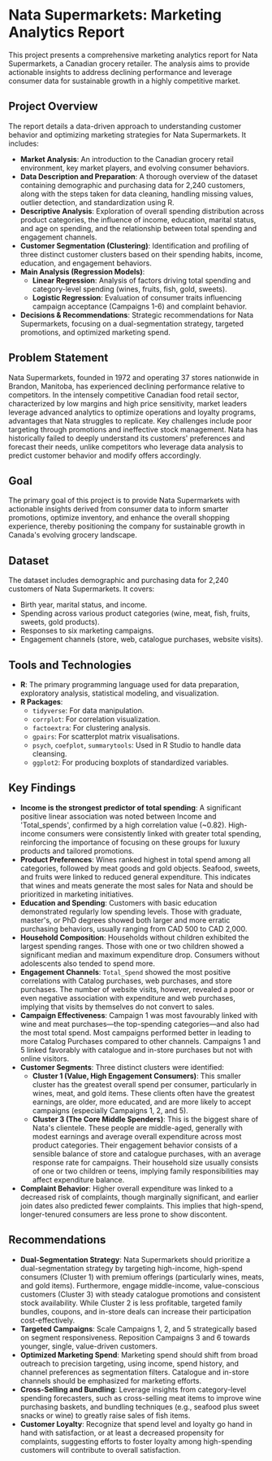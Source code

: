 # Nata Supermarkets: Marketing Analytics Report

This project presents a comprehensive marketing analytics report for Nata Supermarkets, a Canadian grocery retailer. The analysis aims to provide actionable insights to address declining performance and leverage consumer data for sustainable growth in a highly competitive market.

## Project Overview

The report details a data-driven approach to understanding customer behavior and optimizing marketing strategies for Nata Supermarkets. It includes:

* **Market Analysis**: An introduction to the Canadian grocery retail environment, key market players, and evolving consumer behaviors.
* **Data Description and Preparation**: A thorough overview of the dataset containing demographic and purchasing data for 2,240 customers, along with the steps taken for data cleaning, handling missing values, outlier detection, and standardization using R.
* **Descriptive Analysis**: Exploration of overall spending distribution across product categories, the influence of income, education, marital status, and age on spending, and the relationship between total spending and engagement channels.
* **Customer Segmentation (Clustering)**: Identification and profiling of three distinct customer clusters based on their spending habits, income, education, and engagement behaviors.
* **Main Analysis (Regression Models)**:
    * **Linear Regression**: Analysis of factors driving total spending and category-level spending (wines, fruits, fish, gold, sweets).
    * **Logistic Regression**: Evaluation of consumer traits influencing campaign acceptance (Campaigns 1-6) and complaint behavior.
* **Decisions & Recommendations**: Strategic recommendations for Nata Supermarkets, focusing on a dual-segmentation strategy, targeted promotions, and optimized marketing spend.

## Problem Statement

Nata Supermarkets, founded in 1972 and operating 37 stores nationwide in Brandon, Manitoba, has experienced declining performance relative to competitors. In the intensely competitive Canadian food retail sector, characterized by low margins and high price sensitivity, market leaders leverage advanced analytics to optimize operations and loyalty programs, advantages that Nata struggles to replicate. Key challenges include poor targeting through promotions and ineffective stock management. Nata has historically failed to deeply understand its customers' preferences and forecast their needs, unlike competitors who leverage data analysis to predict customer behavior and modify offers accordingly.

## Goal

The primary goal of this project is to provide Nata Supermarkets with actionable insights derived from consumer data to inform smarter promotions, optimize inventory, and enhance the overall shopping experience, thereby positioning the company for sustainable growth in Canada's evolving grocery landscape.

## Dataset

The dataset includes demographic and purchasing data for 2,240 customers of Nata Supermarkets. It covers:
* Birth year, marital status, and income.
* Spending across various product categories (wine, meat, fish, fruits, sweets, gold products).
* Responses to six marketing campaigns.
* Engagement channels (store, web, catalogue purchases, website visits).

## Tools and Technologies

* **R**: The primary programming language used for data preparation, exploratory analysis, statistical modeling, and visualization.
* **R Packages**:
    * `tidyverse`: For data manipulation.
    * `corrplot`: For correlation visualization.
    * `factoextra`: For clustering analysis.
    * `gpairs`: For scatterplot matrix visualisations.
    * `psych`, `coefplot`, `summarytools`: Used in R Studio to handle data cleansing.
    * `ggplot2`: For producing boxplots of standardized variables.

## Key Findings

* **Income is the strongest predictor of total spending**: A significant positive linear association was noted between Income and 'Total_spends', confirmed by a high correlation value (~0.82). High-income consumers were consistently linked with greater total spending, reinforcing the importance of focusing on these groups for luxury products and tailored promotions.
* **Product Preferences**: Wines ranked highest in total spend among all categories, followed by meat goods and gold objects. Seafood, sweets, and fruits were linked to reduced general expenditure. This indicates that wines and meats generate the most sales for Nata and should be prioritized in marketing initiatives.
* **Education and Spending**: Customers with basic education demonstrated regularly low spending levels. Those with graduate, master's, or PhD degrees showed both larger and more erratic purchasing behaviors, usually ranging from CAD 500 to CAD 2,000.
* **Household Composition**: Households without children exhibited the largest spending ranges. Those with one or two children showed a significant median and maximum expenditure drop. Consumers without adolescents also tended to spend more.
* **Engagement Channels**: `Total_Spend` showed the most positive correlations with Catalog purchases, web purchases, and store purchases. The number of website visits, however, revealed a poor or even negative association with expenditure and web purchases, implying that visits by themselves do not convert to sales.
* **Campaign Effectiveness**: Campaign 1 was most favourably linked with wine and meat purchases—the top-spending categories—and also had the most total spend. Most campaigns performed better in leading to more Catalog Purchases compared to other channels. Campaigns 1 and 5 linked favorably with catalogue and in-store purchases but not with online visitors.
* **Customer Segments**: Three distinct clusters were identified:
    * **Cluster 1 (Value, High Engagement Consumers)**: This smaller cluster has the greatest overall spend per consumer, particularly in wines, meat, and gold items. These clients often have the greatest earnings, are older, more educated, and are more likely to accept campaigns (especially Campaigns 1, 2, and 5).
    * **Cluster 3 (The Core Middle Spenders)**: This is the biggest share of Nata's clientele. These people are middle-aged, generally with modest earnings and average overall expenditure across most product categories. Their engagement behavior consists of a sensible balance of store and catalogue purchases, with an average response rate for campaigns. Their household size usually consists of one or two children or teens, implying family responsibilities may affect expenditure balance.
* **Complaint Behavior**: Higher overall expenditure was linked to a decreased risk of complaints, though marginally significant, and earlier join dates also predicted fewer complaints. This implies that high-spend, longer-tenured consumers are less prone to show discontent.

## Recommendations

* **Dual-Segmentation Strategy**: Nata Supermarkets should prioritize a dual-segmentation strategy by targeting high-income, high-spend consumers (Cluster 1) with premium offerings (particularly wines, meats, and gold items). Furthermore, engage middle-income, value-conscious customers (Cluster 3) with steady catalogue promotions and consistent stock availability. While Cluster 2 is less profitable, targeted family bundles, coupons, and in-store deals can increase their participation cost-effectively.
* **Targeted Campaigns**: Scale Campaigns 1, 2, and 5 strategically based on segment responsiveness. Reposition Campaigns 3 and 6 towards younger, single, value-driven customers.
* **Optimized Marketing Spend**: Marketing spend should shift from broad outreach to precision targeting, using income, spend history, and channel preferences as segmentation filters. Catalogue and in-store channels should be emphasized for marketing efforts.
* **Cross-Selling and Bundling**: Leverage insights from category-level spending forecasters, such as cross-selling meat items to improve wine purchasing baskets, and bundling techniques (e.g., seafood plus sweet snacks or wine) to greatly raise sales of fish items.
* **Customer Loyalty**: Recognize that spend level and loyalty go hand in hand with satisfaction, or at least a decreased propensity for complaints, suggesting efforts to foster loyalty among high-spending customers will contribute to overall satisfaction.
